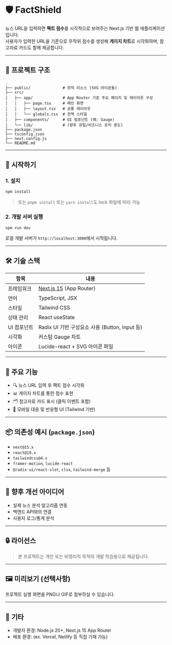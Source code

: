 
# 🛡️ FactShield

뉴스 URL을 입력하면 **팩트 점수**를 시각적으로 보여주는 Next.js 기반 웹 애플리케이션입니다.  
사용자가 입력한 URL을 기준으로 무작위 점수를 생성해 **게이지 차트**로 시각화하며, 참고자료 카드도 함께 제공합니다.

---

## 📁 프로젝트 구조

```
.
├── public/              # 정적 리소스 (SVG 아이콘들)
├── src/
│   ├── app/             # App Router 기준 주요 페이지 및 레이아웃 구성
│   │   ├── page.tsx     # 메인 화면
│   │   ├── layout.tsx   # 공통 레이아웃
│   │   └── globals.css  # 전역 스타일
│   ├── components/      # UI 컴포넌트 (예: Gauge)
│   └── lib/             # (향후 유틸/비즈니스 로직 용도)
├── package.json
├── tsconfig.json
├── next.config.js
└── README.md
```

---

## 🚀 시작하기

### 1. 설치

```bash
npm install
```

> 또는 `pnpm install` 또는 `yarn install`도 lock 파일에 따라 가능

### 2. 개발 서버 실행

```bash
npm run dev
```

로컬 개발 서버가 `http://localhost:3000`에서 시작됩니다.

---

## 🛠️ 기술 스택

| 항목            | 내용                                      |
|-----------------|-------------------------------------------|
| 프레임워크       | [Next.js 15](https://nextjs.org/) (App Router) |
| 언어            | TypeScript, JSX                           |
| 스타일          | Tailwind CSS                              |
| 상태 관리       | React useState                            |
| UI 컴포넌트     | Radix UI 기반 구성요소 사용 (Button, Input 등) |
| 시각화          | 커스텀 Gauge 차트                         |
| 아이콘          | Lucide-react + SVG 아이콘 파일             |

---

## 🎯 주요 기능

- 🔍 뉴스 URL 입력 후 팩트 점수 시각화
- 📊 게이지 차트를 통한 점수 표현
- 🗂 참고자료 카드 표시 (클릭 이벤트 포함)
- 🎨 모바일 대응 및 반응형 UI (Tailwind 기반)

---

## 📦 의존성 예시 (`package.json`)

- `next@15.x`
- `react@19.x`
- `tailwindcss@4.x`
- `framer-motion`, `lucide-react`
- `@radix-ui/react-slot`, `clsx`, `tailwind-merge` 등

---

## 📌 향후 개선 아이디어

- 실제 뉴스 분석 알고리즘 연동
- 백엔드 API와의 연결
- 사용자 로그/통계 분석

---

## 🔒 라이선스

> 본 프로젝트는 개인 또는 비영리적 목적의 개발 학습용으로 제공됩니다.

---

## 🖼️ 미리보기 (선택사항)

프로젝트 실행 화면을 PNG나 GIF로 첨부하실 수 있습니다.

---

## 🔗 기타

- 개발자 환경: Node.js 20+, Next.js 15 App Router
- 배포 환경: (ex. Vercel, Netlify 등 직접 기재 가능)

